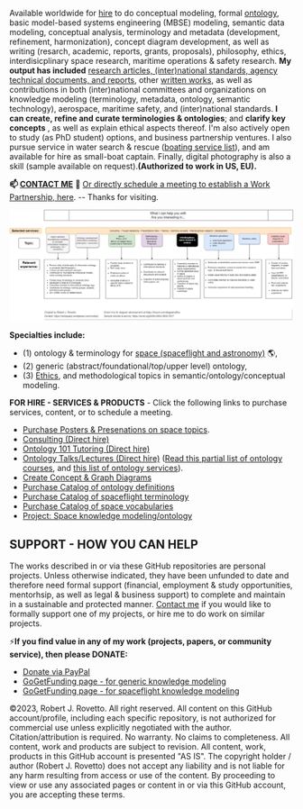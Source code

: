 Available worldwide for [hire](https://tinyurl.com/yas7trzy) to do conceptual modeling, formal [ontology](https://ontologforum.com/index.php/RobertRovetto), basic model-based systems engineering (MBSE) modeling, semantic data modeling, conceptual analysis, terminology and metadata (development, refinement, harmonization), concept diagram development, as well as writing (resarch, academic, reports, grants, proposals), philosophy, ethics, interdisicplinary space research, maritime operations & safety research. **My output has included** [research articles, (inter)national standards, agency technical documents, and reports](https://orcid.org/0000-0003-3835-7817), other [written works](https://github.com/rrovetto/rrovetto/blob/main/written-works-list.md), as well as contributions in both (inter)national committees and organizations on knowledge modeling (terminology, metadata, ontology, semantic technology), aerospace, maritime safety, and (inter)national standards. **I can create, refine and curate terminologies & ontologies**; and **clarify key concepts** , as well as explain ethical aspects thereof. I'm also actively open to study (as PhD student) options, and business partnership ventures. I also pursue service in water search & rescue ([boating service list](https://tinyurl.com/yck8ah85)), and am available for hire as small-boat captain. Finally, digital photography is also a skill (sample available on request).**(Authorized to work in US, EU).**

**📫 [CONTACT ME](https://ontospace.wordpress.com/contact/)** 💬  [Or directly schedule a meeting to establish a Work Partnership, here](http://my.setmore.com/bookingpage/f18db686-98bb-41dd-9097-35218b2a1091/services/sb83f723d7838e4484783cc5a1c675f0e6eedf99d).  -- 
Thanks for visiting.

![image](https://github.com/rrovetto/rrovetto/blob/15ded62f9e6f068ea7e1204f243cbef5b55e1cad/images/WhatICanHelpWith_v1.jpg)

**Specialties include:**
- (1) ontology & terminology for [space (spaceflight and astronomy)](https://ontospace.wordpress.com) :earth_americas:, 
- (2) generic (abstract/foundational/top/upper level) ontology, 
- (3) [Ethics](https://github.com/rrovetto/Ethical-Ontology-Development), and methodological topics in semantic/ontology/conceptual modeling. 

**FOR HIRE - SERVICES & PRODUCTS** - Click the following links to purchase services, content, or to schedule a meeting. 
* [Purchase Posters & Presenations on space topics](https://ontospace.wordpress.com/purchase-poster-or-presentation-documents/).
* [Consulting (Direct hire)](https://tinyurl.com/34u9w6wx) 
* [Ontology 101 Tutoring (Direct hire)](http://my.setmore.com/bookingpage/f18db686-98bb-41dd-9097-35218b2a1091/services/s7f4dbc7d873cce380b7f73062d5d72f619fe042a)
* [Ontology Talks/Lectures (Direct hire)](http://my.setmore.com/bookingpage/f18db686-98bb-41dd-9097-35218b2a1091/services/s218822e77fee416ed3085be8eda045d6015d6d24)
  ([Read this partial list of ontology courses](https://www.slideshare.net/RobertRovetto/ontology-courses-education), and [this list of ontology services](https://www.slideshare.net/RobertRovetto/ontology-services-238070099)).
* [Create Concept & Graph Diagrams](https://tinyurl.com/diagramsRov)
* [Purchase Catalog of ontology definitions](https://purl.org//rrovetto/CatalogOntologyDefinitions)
* [Purchase Catalog of spaceflight terminology](https://github.com/rrovetto/Astronautics-Terminology)
* [Purchase Catalog of space vocabularies](https://tinyurl.com/SpaceVocabulariesCatalog)
* [Project: Space knowledge modeling/ontology](https://ontospace.wordpress.com/)
## SUPPORT - HOW YOU CAN HELP
The works described in or via these GitHub repositories are personal projects. Unless otherwise indicated, they have been unfunded to date and therefore need formal support (financial, employment & study opportunities, mentorhsip, as well as legal & business support) to complete and maintain in a sustainable and protected manner. [Contact me](https://tinyurl.com/hm8wu2sa) if you would like to formally support one of my projects, or hire me to do work on similar projects.

⚡**If you find value in any of my work (projects, papers, or community service), then please DONATE:**
* [Donate via PayPal](https://www.paypal.com/donate/?business=JN9YD94DHA87Y&no_recurring=0&item_name=With+your+support%2C+we+can+help+make+spaceflight+safer%2C+and+make+knowledge+about+space+more+accessible.+Thanks.&currency_code=USD)
* [GoGetFunding page - for generic knowledge modeling](https://tinyurl.com/yyoo6z96)
* [GoGetFunding page - for spaceflight knowledge modeling](https://www.patreon.com/user?u=6298778&fan_landing=true)

©2023, Robert J. Rovetto. All right reserved. 
All content on this GitHub account/profile, including each specific repository, is not authorized for commercial use unless explicitly negotiated with the author. Citation/attribution is required. No warranty. No claims to completeness. All content, work and products are subject to revision. All content, work, products in this GitHub account is presented "AS IS". The copyright holder / author (Robert J. Rovetto) does not accept any liability and is not liable for any harm resulting from access or use of the content. By proceeding to view or use any associated pages or content in or via this GitHub account, you are accepting these terms.

<!--
**rrovetto/rrovetto** is a ✨ _special_ ✨ repository because its `README.md` (this file) appears on your GitHub profile.

Here are some ideas to get you started:

- 🔭 I’m currently working on ...
- 🌱 I’m currently learning ...
- 👯 I’m looking to collaborate on ...
- 🤔 I’m looking for help with ...
- 💬 Ask me about ...
- 📫 How to reach me: ...
- 😄 Pronouns: ...
- ⚡ Fun fact: ...
- 👋
-->
